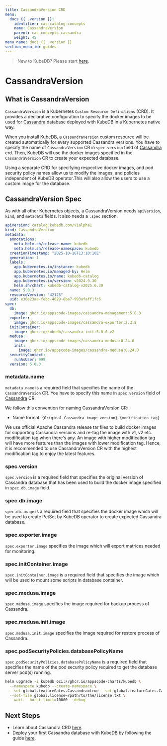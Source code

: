 ```yaml
---
title: CassandraVersion CRD
menu:
  docs_{{ .version }}:
    identifier: cas-catalog-concepts
    name: CassandraVersion
    parent: cas-concepts-cassandra
    weight: 45
menu_name: docs_{{ .version }}
section_menu_id: guides
---
```


> New to KubeDB? Please start [here](/docs/README.md).

# CassandraVersion

## What is CassandraVersion

`CassandraVersion` is a Kubernetes `Custom Resource Definitions` (CRD). It provides a declarative configuration to specify the docker images to be used for [Cassandra](https://cassandra.apache.org) database deployed with KubeDB in a Kubernetes native way.

When you install KubeDB, a `CassandraVersion` custom resource will be created automatically for every supported Cassandra versions. You have to specify the name of `CassandraVersion` CR in `spec.version` field of [Cassandra](/docs/guides/cassandra/concepts/cassandra.md) crd. Then, KubeDB will use the docker images specified in the `CassandraVersion` CR to create your expected database.

Using a separate CRD for specifying respective docker images, and pod security policy names allow us to modify the images, and policies independent of KubeDB operator.This will also allow the users to use a custom image for the database.

## CassandraVersion Spec

As with all other Kubernetes objects, a CassandraVersion needs `apiVersion`, `kind`, and `metadata` fields. It also needs a `.spec` section.

```yaml
apiVersion: catalog.kubedb.com/v1alpha1
kind: CassandraVersion
metadata:
  annotations:
    meta.helm.sh/release-name: kubedb
    meta.helm.sh/release-namespace: kubedb
  creationTimestamp: "2025-10-16T13:10:10Z"
  generation: 1
  labels:
    app.kubernetes.io/instance: kubedb
    app.kubernetes.io/managed-by: Helm
    app.kubernetes.io/name: kubedb-catalog
    app.kubernetes.io/version: v2024.9.30
    helm.sh/chart: kubedb-catalog-v2025.6.30
  name: 5.0.3
  resourceVersion: "42125"
  uid: e30e23aa-febc-4029-8be7-993afaff1fc6
spec:
  db:
    image: ghcr.io/appscode-images/cassandra-management:5.0.3
  exporter:
    image: ghcr.io/appscode-images/cassandra-exporter:2.3.8
  initContainer:
    image: ghcr.io/kubedb/cassandra-init:5.0.0-v2
  medusa:
    image: ghcr.io/appscode-images/cassandra-medusa:0.24.0
    init:
      image: ghcr.io/appscode-images/cassandra-medusa:0.24.0
  securityContext:
    runAsUser: 999
  version: 5.0.3
```

### metadata.name

`metadata.name` is a required field that specifies the name of the `CassandraVersion` CR. You have to specify this name in `spec.version` field of [Cassandra](/docs/guides/cassandra/concepts/cassandra.md) CR.

We follow this convention for naming CassandraVersion CR:

- Name format: `{Original Cassandra image version}-{modification tag}`

We use official Apache Cassandra release tar files to build docker images for supporting Cassandra versions and re-tag the image with v1, v2 etc. modification tag when there's any. An image with higher modification tag will have more features than the images with lower modification tag. Hence, it is recommended to use CassandraVersion CR with the highest modification tag to enjoy the latest features.

### spec.version

`spec.version` is a required field that specifies the original version of Cassandra database that has been used to build the docker image specified in `spec.db.image` field.


### spec.db.image

`spec.db.image` is a required field that specifies the docker image which will be used to create PetSet by KubeDB operator to create expected Cassandra database.

### spec.exporter.image

`spec.exporter.image` specifies the image which will export matrices needed for monitoring.

### spec.initContainer.image

`spec.initContainer.image` is a required field that specifies the image which will be used to mount some scripts in database container.

### spec.medusa.image

`spec.medusa.image` specifies the image required for backup process of Cassandra.

### spec.medusa.init.image

`spec.medusa.init.image` specifies the image required for restore process of Cassandra.

### spec.podSecurityPolicies.databasePolicyName

`spec.podSecurityPolicies.databasePolicyName` is a required field that specifies the name of the pod security policy required to get the database server pod(s) running.

```bash
helm upgrade -i kubedb oci://ghcr.io/appscode-charts/kubedb \
  --namespace kubedb --create-namespace \
  --set global.featureGates.Cassandra=true --set global.featureGates.Cassandra=true \
  --set-file global.license=/path/to/the/license.txt \
  --wait --burst-limit=10000 --debug
```

## Next Steps

- Learn about Cassandra CRD [here](/docs/guides/cassandra/concepts/cassandra.md).
- Deploy your first Cassandra database with KubeDB by following the guide [here](/docs/guides/cassandra/quickstart/guide/quickstart.md).
